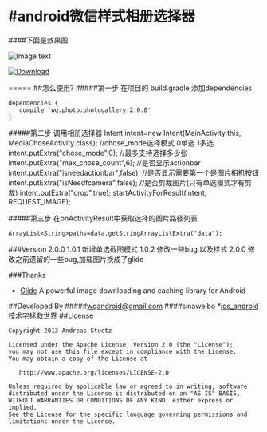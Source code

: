 #android微信样式相册选择器
=====

####下面是效果图

![Image text](https://coding.net/u/wangqiong/p/wqgallery/git/raw/master/app/screenshort/wqgallert1.gif)



[ ![Download](https://api.bintray.com/packages/wqandroid/maven/Photogallery/images/download.svg) ](https://bintray.com/wqandroid/maven/Photogallery/_latestVersion)

=====
##怎么使用?
#####第一步 在项目的 build.gradle 添加dependencies
    
    dependencies {
       compile 'wq.photo:photogallery:2.0.0'
    }
#####第二步 调用相册选择器
    Intent intent=new Intent(MainActivity.this, MediaChoseActivity.class);
    //chose_mode选择模式 0单选 1多选
    intent.putExtra("chose_mode",0);
    //最多支持选择多少张
    intent.putExtra("max_chose_count",6);
    //是否显示actionbar
    intent.putExtra("isneedactionbar",false);
    //是否显示需要第一个是图片相机按钮
    intent.putExtra("isNeedfcamera",false);
    //是否剪裁图片(只有单选模式才有剪裁)
    intent.putExtra("crop",true);
    startActivityForResult(intent, REQUEST_IMAGE);

      
      
   
#####第三步 在onActivityResult中获取选择的图片路径列表

    ArrayList<String>paths=data.getStringArrayListExtra("data");





###Version 2.0.0
     1.0.1 新增单选截图模式
     1.0.2 修改一些bug,以及样式
     2.0.0 修改之前遗留的一些bug,加载图片换成了glide


###Thanks
  * [Glide](https://github.com/bumptech/glide) A powerful image downloading and caching library for Android

##Developed By
#####wqandroid@gmail.com
####sinaweibo *[ios_android技术宅拯救世界](http://weibo.com/2407182217/profile?rightmod=1&wvr=6&mod=personinfo) 
##License

    Copyright 2013 Andreas Stuetz

    Licensed under the Apache License, Version 2.0 (the "License");
    you may not use this file except in compliance with the License.
    You may obtain a copy of the License at

       http://www.apache.org/licenses/LICENSE-2.0

    Unless required by applicable law or agreed to in writing, software
    distributed under the License is distributed on an "AS IS" BASIS,
    WITHOUT WARRANTIES OR CONDITIONS OF ANY KIND, either express or implied.
    See the License for the specific language governing permissions and
    limitations under the License.
